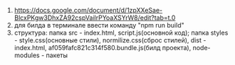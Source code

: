 1. https://docs.google.com/document/d/1zpXXeSae-BlcxPKgw3DhxZA92cspVailrPYoaXSYrW8/edit?tab=t.0
2. для билда в терминале ввести команду "npm run build"
3. структура: папка src - index.html, script.js(основной код); папка styles - style.css(основные стили), normilize.css(сброс стилей), dist - index.html, af059fafc821c314f580.bundle.js(билд проекта), node-modules - пакеты
